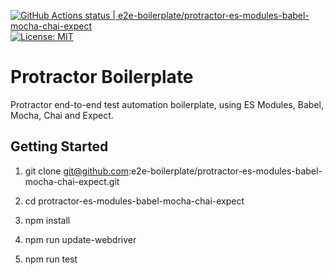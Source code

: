 [![GitHub Actions status | e2e-boilerplate/protractor-es-modules-babel-mocha-chai-expect](https://github.com/e2e-boilerplate/protractor-es-modules-babel-mocha-chai-expect/workflows/protractor-es-modules-babel-mocha-chai-expect/badge.svg)](https://github.com/e2e-boilerplate/protractor-es-modules-babel-mocha-chai-expect/actions?workflow=protractor-es-modules-babel-mocha-chai-expect) [![License: MIT](https://img.shields.io/badge/License-MIT-yellow.svg)](https://opensource.org/licenses/MIT)

# Protractor Boilerplate

Protractor end-to-end test automation boilerplate, using ES Modules, Babel, Mocha, Chai and Expect.

## Getting Started

1. git clone git@github.com:e2e-boilerplate/protractor-es-modules-babel-mocha-chai-expect.git

2. cd protractor-es-modules-babel-mocha-chai-expect

3. npm install

4. npm run update-webdriver

5. npm run test
